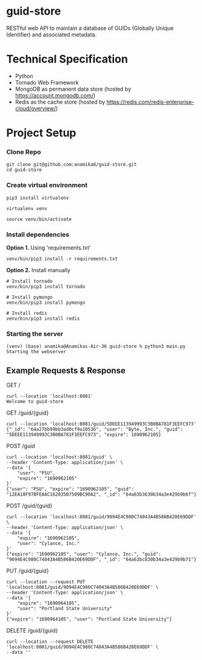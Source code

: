 # guid-store
RESTful web API to maintain a database of GUIDs (Globally Unique Identifier) and associated metadata.

# Technical Specification
- Python
- Tornado Web Framework
- MongoDB as permanent data store (hosted by https://account.mongodb.com/)
- Redis as the cache store (hosted by https://redis.com/redis-enterprise-cloud/overview/)

# Project Setup

### Clone Repo
```
git clone git@github.com:anamika8/guid-store.git
cd guid-store
```

### Create virtual environment
```
pip3 install virtualenv

virtualenv venv

source venv/bin/activate
```

### Install dependencies

**Option 1.** Using 'requirements.txt'

```
venv/bin/pip3 install -r requirements.txt
```

**Option 2.** Install manually

```
# Install tornado
venv/bin/pip3 install tornado

# Install pymongo
venv/bin/pip3 install pymongo

# Install redis
venv/bin/pip3 install redis
```

### Starting the server

```
(venv) (base) anamika@Anamikas-Air-36 guid-store % python3 main.py                                                                                  
Starting the webserver

```

## Example Requests & Response

GET /

```
curl --location 'localhost:8081'
Welcome to guid-store

```

GET /guid/{guid}

```
curl --location 'localhost:8081/guid/5DEEE113949993C3B0BA781F3EEFC973'
{"_id": "64a27bb99bb3ad0cf9a10536", "user": "Byte, Inc.", "guid": "5DEEE113949993C3B0BA781F3EEFC973", "expire": 1690962105}

```


POST /guid
```
curl --location 'localhost:8081/guid' \
--header 'Content-Type: application/json' \
--data '{
    "user": "PSU",
    "expire": "1690962105"
}'
{"user": "PSU", "expire": "1690962105", "guid": "12EA18F97BFEAAC162035B7509BC90A2", "_id": "64a63b3630b34a3e429b9b6f"}

```

POST /guid/{guid}
```
curl --location 'localhost:8081/guid/9094E4C980C74043A4B586B420E69DDF' \
--header 'Content-Type: application/json' \
--data '{
    "expire": "1690962105",
    "user": "Cylance, Inc."
}'
{"expire": "1690962105", "user": "Cylance, Inc.", "guid": "9094E4C980C74043A4B586B420E69DDF", "_id": "64a63bc830b34a3e429b9b71"}

```


PUT /guid/{guid}

```
curl --location --request PUT 'localhost:8081/guid/9094E4C980C74043A4B586B420E69DDF' \
--header 'Content-Type: application/json' \
--data '{
    "expire": "1690964105",
    "user": "Portland State University"
}'
{"expire": "1690964105", "user": "Portland State University"}

```

DELETE /guid/{guid}

```
curl --location --request DELETE 'localhost:8081/guid/9094E4C980C74043A4B586B420E69DDF' \
--data ''

```